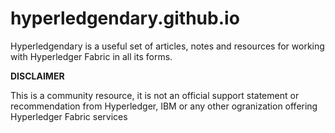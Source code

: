 # hyperledgendary.github.io

Hyperledgendary is a useful set of articles, notes and resources for working with Hyperledger Fabric in all its forms.

**DISCLAIMER**

This is a community resource, it is not an official support statement or recommendation from Hyperledger, IBM or any other ogranization offering Hyperledger Fabric services
